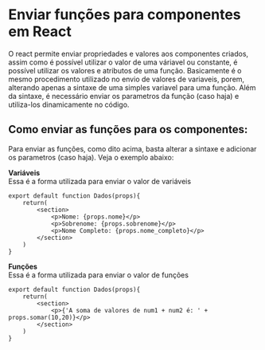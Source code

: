 # Enviar funções para componentes em React  
O react permite enviar propriedades e valores aos componentes criados, assim como é possível utilizar o valor de uma váriavel ou constante, é possível utilizar os valores e atributos de uma função. Basicamente é o mesmo procedimento utilizado no envio de valores de variaveis, porem, alterando apenas a sintaxe de uma simples variavel para uma função. Além da sintaxe, é necessário enviar os parametros da função (caso haja) e utiliza-los dinamicamente no código.  

## Como enviar as funções para os componentes:  
Para enviar as funções, como dito acima, basta alterar a sintaxe e adicionar os parametros (caso haja). Veja o exemplo abaixo:  

**Variáveis**  
Essa é a forma utilizada para enviar o valor de variáveis  
```
export default function Dados(props){
    return(
        <section>
            <p>Nome: {props.nome}</p>
            <p>Sobrenome: {props.sobrenome}</p>
            <p>Nome Completo: {props.nome_completo}</p>
        </section>
    )
}
```

**Funções**  
Essa é a forma utilizada para enviar o valor de funções  
```
export default function Dados(props){
    return(
        <section>
            <p>{'A soma de valores de num1 + num2 é: ' + props.somar(10,20)}</p>
        </section>
    )
}
```